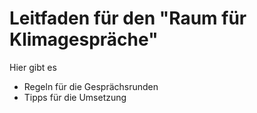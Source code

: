 # Leitfaden für den "Raum für Klimagespräche" 
Hier gibt es
 - Regeln für die Gesprächsrunden
 - Tipps für die Umsetzung

